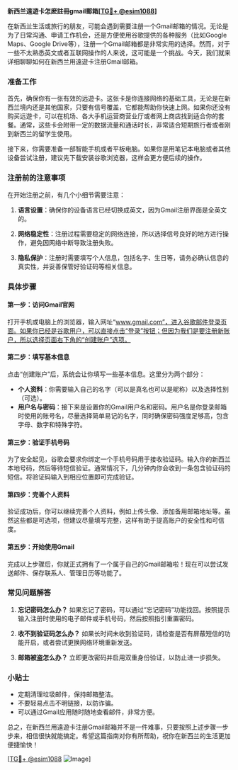**新西兰遠遊卡怎麽註冊gmail郵箱[[TG💪+ @esim1088](https://t.me/s/esim1088)]**

在新西兰生活或旅行的朋友，可能会遇到需要注册一个Gmail邮箱的情况。无论是为了日常沟通、申请工作机会，还是方便使用谷歌提供的各种服务（比如Google Maps、Google Drive等），注册一个Gmail邮箱都是非常实用的选择。然而，对于一些不太熟悉英文或者互联网操作的人来说，这可能是一个挑战。今天，我们就来详细聊聊如何在新西兰用遠遊卡注册Gmail邮箱。

### **准备工作**

首先，确保你有一张有效的远遊卡。这张卡是你连接网络的基础工具，无论是在新西兰境内还是其他国家，只要有信号覆盖，它都能帮助你快速上网。如果你还没有购买远遊卡，可以在机场、各大手机运营商营业厅或者网上商店找到适合你的套餐。通常，这些卡会附带一定的数据流量和通话时长，非常适合短期旅行者或者刚到新西兰的留学生使用。

接下来，你需要准备一部智能手机或者平板电脑。如果你是用笔记本电脑或者其他设备尝试注册，建议先下载安装谷歌浏览器，这样会更方便后续的操作。

### **注册前的注意事项**

在开始注册之前，有几个小细节需要注意：

1. **语言设置**：确保你的设备语言已经切换成英文，因为Gmail注册界面是全英文的。
   
2. **网络稳定性**：注册过程需要稳定的网络连接，所以选择信号良好的地方进行操作，避免因网络中断导致注册失败。

3. **隐私保护**：注册时需要填写个人信息，包括名字、生日等，请务必确认信息的真实性，并妥善保管好验证码等相关信息。

### **具体步骤**

#### **第一步：访问Gmail官网**
打开手机或电脑上的浏览器，输入网址“www.gmail.com”，进入谷歌邮件登录页面。如果你已经是谷歌用户，可以直接点击“登录”按钮；但因为我们是要注册新账户，所以选择页面右下角的“创建账户”选项。

#### **第二步：填写基本信息**
点击“创建账户”后，系统会让你填写一些基本信息。这里分为两个部分：
- **个人资料**：你需要输入自己的名字（可以是真名也可以是昵称）以及选择性别（可选）。
- **用户名与密码**：接下来是设置你的Gmail用户名和密码。用户名是你登录邮箱时使用的账号名，尽量选择简单易记的名字，同时确保密码强度足够高，包含字母、数字和特殊字符。

#### **第三步：验证手机号码**
为了安全起见，谷歌会要求你绑定一个手机号码用于接收验证码。输入你的新西兰本地号码，然后等待短信验证。通常情况下，几分钟内你会收到一条包含验证码的短信。将验证码输入到相应位置即可完成验证。

#### **第四步：完善个人资料**
验证成功后，你可以继续完善个人资料，例如上传头像、添加备用邮箱地址等。虽然这些都是可选项，但建议尽量填写完整，这样有助于提高账户的安全性和可信度。

#### **第五步：开始使用Gmail**
完成以上步骤后，你就正式拥有了一个属于自己的Gmail邮箱啦！现在可以尝试发送邮件、保存联系人、管理日历等功能了。

### **常见问题解答**

1. **忘记密码怎么办？**
   如果忘记了密码，可以通过“忘记密码”功能找回。按照提示输入注册时使用的电子邮件或手机号码，然后按照指引重置密码。

2. **收不到验证码怎么办？**
   如果长时间未收到验证码，请检查是否有屏蔽短信的功能开启，或者尝试更换网络环境重新发送。

3. **邮箱被盗怎么办？**
   立即更改密码并启用双重身份验证，以防止进一步损失。

### **小贴士**

- 定期清理垃圾邮件，保持邮箱整洁。
- 不要轻易点击不明链接，以防诈骗。
- 可以通过Gmail应用随时随地查看邮件，非常方便。

总之，在新西兰用遠遊卡注册Gmail邮箱并不是一件难事，只要按照上述步骤一步步来，相信很快就能搞定。希望这篇指南对你有所帮助，祝你在新西兰的生活更加便捷愉快！

[[TG💪+ @esim1088](https://t.me/s/esim1088) ![Image](https://i.postimg.cc/4NQfJmqS/Snipaste-2025-05-13-00-14-12.png)]